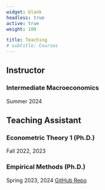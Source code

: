 ```yaml
---
widget: blank
headless: true
active: true
weight: 100

title: Teaching
# subtitle: Courses
---
```


## Instructor

### Intermediate Macroeconomics

Summer 2024
<!-- [website](https://www.acom.rwth-aachen.de/3teaching/0classes/cesi) -->


## Teaching Assistant 

### Econometric Theory 1 (Ph.D.)

Fall 2022, 2023
<!-- [website](https://www.mi.uni-koeln.de/NumSim/teaching/seminar-numerische-methoden-in-der-stromungsmechanik-14722-0042-ss21/) -->

### Empirical Methods (Ph.D.)

Spring 2023, 2024
[GitHub Repo](https://github.com/brunokomel/econ-3080-recitations)
